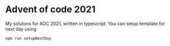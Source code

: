 # Advent of code 2021

My solutons for AOC 2021, written in typescript. You can setup template for next day using 
```
npm run setupNextDay
```

